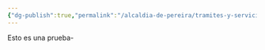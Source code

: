 ```yaml
---
{"dg-publish":true,"permalink":"/alcaldia-de-pereira/tramites-y-servicios/"}
---
```




Esto es una prueba-